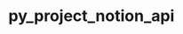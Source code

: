 # py_project_notion_api

<!-- 
    notion_data_project/
    │
    ├── main.py                      # point d’entrée principal
    ├── notion_api.py                # fonctions d’accès à l’API
    ├── data_processing.py           # fonctions pandas, nettoyage, etc.
    ├── .env                         # contient le token API
    ├── pyproject.toml               # dépendances du projet
    └── README.md                    # instructions      
-->